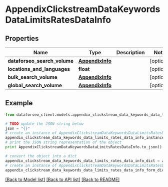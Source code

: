 # AppendixClickstreamDataKeywordsDataLimitsRatesDataInfo


## Properties

Name | Type | Description | Notes
------------ | ------------- | ------------- | -------------
**dataforseo_search_volume** | [**AppendixInfo**](AppendixInfo.md) |  | [optional] 
**locations_and_languages** | **float** |  | [optional] 
**bulk_search_volume** | [**AppendixInfo**](AppendixInfo.md) |  | [optional] 
**global_search_volume** | [**AppendixInfo**](AppendixInfo.md) |  | [optional] 

## Example

```python
from dataforseo_client.models.appendix_clickstream_data_keywords_data_limits_rates_data_info import AppendixClickstreamDataKeywordsDataLimitsRatesDataInfo

# TODO update the JSON string below
json = "{}"
# create an instance of AppendixClickstreamDataKeywordsDataLimitsRatesDataInfo from a JSON string
appendix_clickstream_data_keywords_data_limits_rates_data_info_instance = AppendixClickstreamDataKeywordsDataLimitsRatesDataInfo.from_json(json)
# print the JSON string representation of the object
print AppendixClickstreamDataKeywordsDataLimitsRatesDataInfo.to_json()

# convert the object into a dict
appendix_clickstream_data_keywords_data_limits_rates_data_info_dict = appendix_clickstream_data_keywords_data_limits_rates_data_info_instance.to_dict()
# create an instance of AppendixClickstreamDataKeywordsDataLimitsRatesDataInfo from a dict
appendix_clickstream_data_keywords_data_limits_rates_data_info_form_dict = appendix_clickstream_data_keywords_data_limits_rates_data_info.from_dict(appendix_clickstream_data_keywords_data_limits_rates_data_info_dict)
```
[[Back to Model list]](../README.md#documentation-for-models) [[Back to API list]](../README.md#documentation-for-api-endpoints) [[Back to README]](../README.md)


